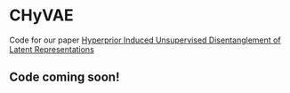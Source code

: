 # CHyVAE
Code for our paper [Hyperprior Induced Unsupervised Disentanglement of Latent Representations](https://arxiv.org/abs/1809.04497)

## Code coming soon!
